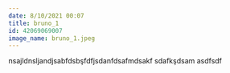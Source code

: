 ```yaml
---
date: 8/10/2021 00:07
title: bruno_1
id: 42069069007
image_name: bruno_1.jpeg
---
```


nsajldnsljandjsabfdsbşfdfjsdanfdsafmdsakf
sdafkşdsam
asdfsdf
